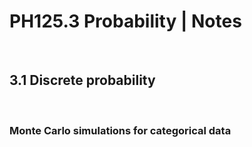 PH125.3 Probability | Notes
================

 

## 3.1 Discrete probability

 

### Monte Carlo simulations for categorical data
